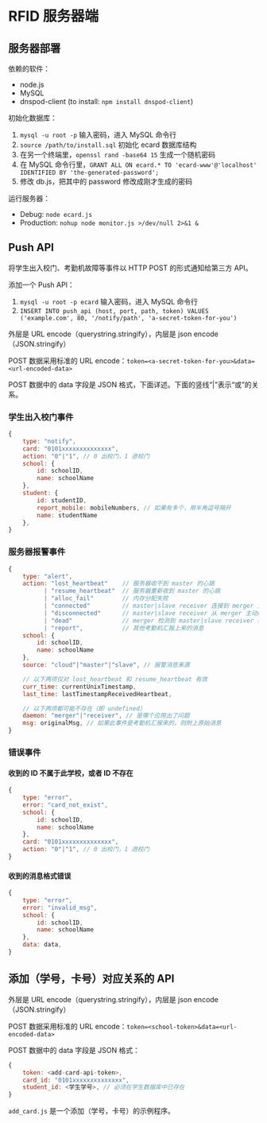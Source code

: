 # RFID 服务器端

## 服务器部署

依赖的软件：

* node.js
* MySQL
* dnspod-client (to install: ```npm install dnspod-client```)

初始化数据库：

1. ```mysql -u root -p``` 输入密码，进入 MySQL 命令行
2. ```source /path/to/install.sql``` 初始化 ecard 数据库结构
3. 在另一个终端里，```openssl rand -base64 15``` 生成一个随机密码
4. 在 MySQL 命令行里，```GRANT ALL ON ecard.* TO 'ecard-www'@'localhost' IDENTIFIED BY 'the-generated-password';```
5. 修改 db.js，把其中的 password 修改成刚才生成的密码

运行服务器：

* Debug: ```node ecard.js```
* Production: ```nohup node monitor.js >/dev/null 2>&1 &```


## Push API

将学生出入校门、考勤机故障等事件以 HTTP POST 的形式通知给第三方 API。

添加一个 Push API：

1. ```mysql -u root -p ecard``` 输入密码，进入 MySQL 命令行
2. ```INSERT INTO push_api (host, port, path, token) VALUES ('example.com', 80, '/notify/path', 'a-secret-token-for-you')```

外层是 URL encode（querystring.stringify），内层是 json encode（JSON.stringify）

POST 数据采用标准的 URL encode：```token=<a-secret-token-for-you>&data=<url-encoded-data>```

POST 数据中的 data 字段是 JSON 格式，下面详述。下面的竖线“|”表示“或”的关系。

### 学生出入校门事件

```js
{
    type: "notify",
    card: "0101xxxxxxxxxxxxxx",
    action: "0"|"1", // 0 出校门，1 进校门
    school: {
        id: schoolID, 
        name: schoolName
    },
    student: {
        id: studentID,
        report_mobile: mobileNumbers, // 如果有多个，用半角逗号隔开
        name: studentName
    },
}
```

### 服务器报警事件

```js
{
    type: "alert",
    action: "lost_heartbeat"    // 服务器收不到 master 的心跳
          | "resume_heartbeat"  // 服务器重新收到 master 的心跳
          | "alloc_fail"        // 内存分配失败
          | "connected"         // master|slave receiver 连接到 merger 上
          | "disconnected"      // master|slave receiver 从 merger 主动断开（如重启服务）
          | "dead"              // merger 检测到 master|slave receiver 死掉了
          | "report",           // 其他考勤机汇报上来的消息
    school: {
        id: schoolID,
        name: schoolName
    },
    source: "cloud"|"master"|"slave", // 报警消息来源

    // 以下两项仅对 lost_heartbeat 和 resume_heartbeat 有效
    curr_time: currentUnixTimestamp,
    last_time: lastTimestampReceivedHeartbeat,

    // 以下两项都可能不存在（即 undefined）
    daemon: "merger"|"receiver", // 是哪个应用出了问题
    msg: originalMsg, // 如果此事件是考勤机汇报来的，则附上原始消息
}
```

### 错误事件

#### 收到的 ID 不属于此学校，或者 ID 不存在

```js
{
    type: "error",
    error: "card_not_exist",
    school: {
        id: schoolID,
        name: schoolName
    },
    card: "0101xxxxxxxxxxxxxx",
    action: "0"|"1", // 0 出校门，1 进校门
}
```

#### 收到的消息格式错误

```js
{
    type: "error",
    error: "invalid_msg",
    school: {
        id: schoolID,
        name: schoolName
    },
    data: data,
}
```


## 添加（学号，卡号）对应关系的 API

外层是 URL encode（querystring.stringify），内层是 json encode（JSON.stringify）

POST 数据采用标准的 URL encode：```token=<school-token>&data=<url-encoded-data>```

POST 数据中的 data 字段是 JSON 格式：

```js
{
    token: <add-card-api-token>,
    card_id: "0101xxxxxxxxxxxxxx",
    student_id: <学生学号>, // 必须在学生数据库中已存在
}
```

```add_card.js``` 是一个添加（学号，卡号）的示例程序。
